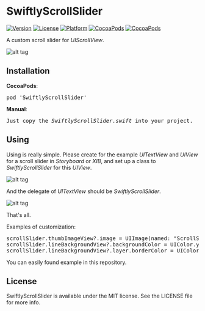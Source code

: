 # SwiftlyScrollSlider

[![Version](https://img.shields.io/cocoapods/v/SwiftlyScrollSlider.svg?style=flat)](http://cocoadocs.org/docsets/SwiftlyScrollSlider)
[![License](https://img.shields.io/cocoapods/l/SwiftlyScrollSlider.svg?style=flat)](http://cocoadocs.org/docsets/SwiftlyScrollSlider)
[![Platform](https://img.shields.io/cocoapods/p/SwiftlyScrollSlider.svg?style=flat)](http://cocoadocs.org/docsets/SwiftlyScrollSlider)
[![CocoaPods](https://img.shields.io/cocoapods/dt/SwiftlyScrollSlider.svg)](https://cocoapods.org/pods/SwiftlyScrollSlider)
[![CocoaPods](https://img.shields.io/cocoapods/dm/SwiftlyScrollSlider.svg)](https://cocoapods.org/pods/SwiftlyScrollSlider)


A custom scroll slider for <i>UIScrollView</i>.

![alt tag](https://raw.github.com/maximbilan/SwiftlyScrollSlider/master/img/1.png)

## Installation
<b>CocoaPods</b>:
<pre>
pod 'SwiftlyScrollSlider'
</pre>
<b>Manual</b>:
<pre>
Just copy the <i>SwiftlyScrollSlider.swift</i> into your project.
</pre>

## Using

Using is really simple. Please create for the example <i>UITextView</i> and <i>UIView</i> for a scroll slider in <i>Storyboard</i> or <i>XIB</i>, and set up a class to <i>SwiftlyScrollSlider</i> for this <i>UIView</i>.

![alt tag](https://raw.github.com/maximbilan/SwiftlyScrollSlider/master/img/2.png)

And the delegate of <i>UITextView</i> should be <i>SwiftlyScrollSlider</i>.

![alt tag](https://raw.github.com/maximbilan/SwiftlyScrollSlider/master/img/3.png)

That's all.

Examples of customization:

<pre>
scrollSlider.thumbImageView?.image = UIImage(named: "ScrollSliderCustom.png")       // Change an image of the scroll slider
scrollSlider.lineBackgroundView?.backgroundColor = UIColor.yellowColor()            // A color of the line
scrollSlider.lineBackgroundView?.layer.borderColor = UIColor.yellowColor().CGColor  // A border of the line color 
</pre>

You can easily found example in this repository.

## License

SwiftlyScrollSlider is available under the MIT license. See the LICENSE file for more info.
